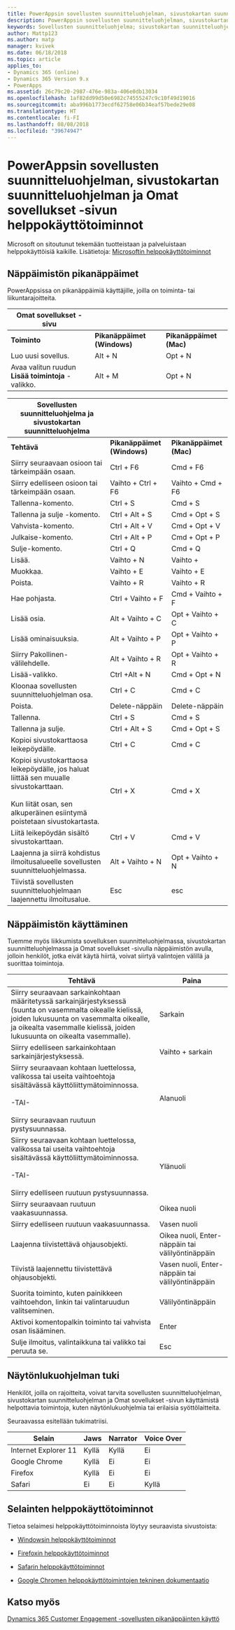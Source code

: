 ```yaml
---
title: PowerAppsin sovellusten suunnitteluohjelman, sivustokartan suunnitteluohjelman ja Omat sovellukset -sivun helppokäyttötoimintoihin tutustuminen | Microsoft Docs
description: PowerAppsin sovellusten suunnitteluohjelman, sivustokartan suunnitteluohjelman ja Omat sovellukset -sivun helppokäyttötoimintoihin tutustuminen
keywords: Sovellusten suunnitteluohjelma; sivustokartan suunnitteluohjelma; omat sovellukset; Dynamics 365
author: Mattp123
ms.author: matp
manager: kvivek
ms.date: 06/18/2018
ms.topic: article
applies_to:
- Dynamics 365 (online)
- Dynamics 365 Version 9.x
- PowerApps
ms.assetid: 26c79c20-2987-476e-983a-406e0db13034
ms.openlocfilehash: 1af82dd99d50e6982c74555247c9c10f49d19016
ms.sourcegitcommit: aba996b1773ecdf62758e06b34eaf57bede29e08
ms.translationtype: HT
ms.contentlocale: fi-FI
ms.lasthandoff: 08/08/2018
ms.locfileid: "39674947"
---
```

# <a name="accessibility-in-powerapps-app-designer-site-map-designer-and-my-apps-page"></a>PowerAppsin sovellusten suunnitteluohjelman, sivustokartan suunnitteluohjelman ja Omat sovellukset -sivun helppokäyttötoiminnot

Microsoft on sitoutunut tekemään tuotteistaan ja palveluistaan helppokäyttöisiä kaikille. Lisätietoja: [Microsoftin helppokäyttötoiminnot](http://www.microsoft.com/enable/default.aspx)  
  
  
## <a name="keyboard-shortcuts"></a>Näppäimistön pikanäppäimet  
PowerAppsissa on pikanäppäimiä käyttäjille, joilla on toiminta- tai liikuntarajoitteita.  
  
|Omat sovellukset -sivu|||  
|------------------|-|-|  
|**Toiminto**|**Pikanäppäimet (Windows)**|**Pikanäppäimet (Mac)**|  
|Luo uusi sovellus.|Alt + N|Opt + N|  
|Avaa valitun ruudun **Lisää toimintoja** -valikko.|Alt + M|Opt + N|  


|Sovellusten suunnitteluohjelma ja sivustokartan suunnitteluohjelma|||  
|----------------------------------------|-|-|  
|**Tehtävä**|**Pikanäppäimet (Windows)**|**Pikanäppäimet (Mac)**|  
|Siirry seuraavaan osioon tai tärkeimpään osaan.|Ctrl + F6|Cmd + F6|  
|Siirry edelliseen osioon tai tärkeimpään osaan.|Vaihto + Ctrl + F6|Vaihto + Cmd + F6|  
|Tallenna-komento.|Ctrl + S|Cmd + S|  
|Tallenna ja sulje -komento.|Ctrl + Alt + S|Cmd + Opt + S|  
|Vahvista-komento.|Ctrl + Alt + V|Cmd + Opt + V|  
|Julkaise-komento.|Ctrl + Alt + P|Cmd + Opt + P|  
|Sulje-komento.|Ctrl + Q|Cmd + Q|  
|Lisää.|Vaihto + N|Vaihto +|  
|Muokkaa.|Vaihto + E|Vaihto + E|  
|Poista.|Vaihto + R|Vaihto + R|
|Hae pohjasta.|Ctrl + Vaihto + F|Cmd + Vaihto + F|  
|Lisää osia.|Alt + Vaihto + C|Opt + Vaihto + C|  
|Lisää ominaisuuksia.|Alt + Vaihto + P|Opt + Vaihto + P|  
|Siirry Pakollinen-välilehdelle.|Alt + Vaihto + R|Opt + Vaihto + R|  
|Lisää-valikko.|Ctrl +Alt + N|Cmd + Opt + N|  
|Kloonaa sovellusten suunnitteluohjelman osa.|Ctrl + C|Cmd + C|  
|Poista.|Delete-näppäin|Delete-näppäin|  
|Tallenna.|Ctrl + S|Cmd + S|  
|Tallenna ja sulje.|Ctrl + Alt + S|Cmd + Opt + S|  
|Kopioi sivustokarttaosa leikepöydälle.|Ctrl + C|Cmd + C|  
|Kopioi sivustokarttaosa leikepöydälle, jos haluat liittää sen muualle sivustokarttaan.<br /><br /> Kun liität osan, sen alkuperäinen esiintymä poistetaan sivustokartasta.|Ctrl + X|Cmd + X|  
|Liitä leikepöydän sisältö sivustokarttaan.|Ctrl + V|Cmd + V|  
|Laajenna ja siirrä kohdistus ilmoitusalueelle sovellusten suunnitteluohjelmassa.|Alt + Vaihto + N|Opt + Vaihto + N|  
|Tiivistä sovellusten suunnitteluohjelmaan laajennettu ilmoitusalue.|Esc|esc|  
  
## <a name="keyboard-navigation"></a>Näppäimistön käyttäminen  
 Tuemme myös liikkumista sovelluksen suunnitteluohjelmassa, sivustokartan suunnitteluohjelmassa ja Omat sovellukset -sivulla näppäimistön avulla, jolloin henkilöt, jotka eivät käytä hiirtä, voivat siirtyä valintojen välillä ja suorittaa toimintoja.  
  
|Tehtävä|Paina|  
|--------|-----------|  
|Siirry seuraavaan sarkainkohtaan määritetyssä sarkainjärjestyksessä (suunta on vasemmalta oikealle kielissä, joiden lukusuunta on vasemmalta oikealle, ja oikealta vasemmalle kielissä, joiden lukusuunta on oikealta vasemmalle).|Sarkain|  
|Siirry edelliseen sarkainkohtaan sarkainjärjestyksessä.|Vaihto + sarkain|  
|Siirry seuraavaan kohtaan luettelossa, valikossa tai useita vaihtoehtoja sisältävässä käyttöliittymätoiminnossa.<br /><br /> -TAI-<br /><br /> Siirry seuraavaan ruutuun pystysuunnassa.|Alanuoli|  
|Siirry seuraavaan kohtaan luettelossa, valikossa tai useita vaihtoehtoja sisältävässä käyttöliittymätoiminnossa.<br /><br /> -TAI-<br /><br /> Siirry edelliseen ruutuun pystysuunnassa.|Ylänuoli|  
|Siirry seuraavaan ruutuun vaakasuunnassa.|Oikea nuoli|  
|Siirry edelliseen ruutuun vaakasuunnassa.|Vasen nuoli|  
|Laajenna tiivistettävä ohjausobjekti.|Oikea nuoli, Enter-näppäin tai välilyöntinäppäin|  
|Tiivistä laajennettu tiivistettävä ohjausobjekti.|Vasen nuoli, Enter-näppäin tai välilyöntinäppäin|  
|Suorita toiminto, kuten painikkeen vaihtoehdon, linkin tai valintaruudun valitseminen.|Välilyöntinäppäin|  
|Aktivoi komentopalkin toiminto tai vahvista osan lisääminen.|Enter|  
|Sulje ilmoitus, valintaikkuna tai valikko tai peruuta se.|Esc|  
  
## <a name="screen-reader-support"></a>Näytönlukuohjelman tuki  
 Henkilöt, joilla on rajoitteita, voivat tarvita sovellusten suunnitteluohjelman, sivustokartan suunnitteluohjelman ja Omat sovellukset -sivun käyttämistä helpottavia toimintoja, kuten näytönlukuohjelmia tai erilaisia syöttölaitteita.  
  
 Seuraavassa esitellään tukimatriisi.  
  
|Selain|Jaws|Narrator|Voice Over|  
|-------------|----------|--------------|----------------|  
|Internet Explorer 11 |Kyllä|Kyllä|Ei|  
|Google Chrome |Kyllä|Ei|Ei|  
| Firefox |Kyllä|Ei|Ei|  
|Safari|Ei|Ei|Kyllä|  
  
## <a name="accessibility-info-for-browsers"></a>Selainten helppokäyttötoiminnot  
 Tietoa selaimesi helppokäyttötoiminnoista löytyy seuraavista sivustoista:  
  
  
-   [Windowsin helppokäyttötoiminnot](http://www.microsoft.com/enable/products/ie9/default.aspx)  
  
-   [Firefoxin helppokäyttötoiminnot](http://support.mozilla.org/kb/accessibility-features-firefox-make-firefox-and-we?redirectlocale=en-US&redirectslug=accessibility)  
  
-   [Safarin helppokäyttötoiminnot](http://www.apple.com/accessibility/)  
  
-   [Google Chromen helppokäyttötoimintojen tekninen dokumentaatio](https://sites.google.com/a/chromium.org/dev/developers/design-documents/accessibility)

## <a name="see-also"></a>Katso myös

[Dynamics 365 Customer Engagement -sovellusten pikanäppäinten käyttö](https://docs.microsoft.com/en-us/dynamics365/customer-engagement/basics/keyboard-shortcuts)